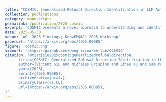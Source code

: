 ```yaml
---
title: "COSMIC: Generalized Refusal Direction Identification in LLM Activations"
collection: publications
category: manuscripts
permalink: /publication/2025-cosmic
excerpt: 'COSMIC presents a novel approach to understanding and identifying refusal mechanisms in large language models by analyzing activation patterns. The work develops methods for detecting generalized refusal directions within model activations, providing insights into how language models implement safety mechanisms and refuse inappropriate requests. This research contributes to both interpretability and safety in LLM development.'
date: 2025-05-30
venue: 'ACL 2025 Findings; KnowFM@ACL 2025 Workshop'
paperurl: 'https://arxiv.org/abs/2506.00085'
figure: 'cosmic.png'
codeurl: 'https://github.com/wang-research-lab/COSMIC'
citation: '@misc{siu2025cosmicgeneralizedrefusaldirection,
      title={COSMIC: Generalized Refusal Direction Identification in LLM Activations}, 
      author={Vincent Siu and Nicholas Crispino and Zihao Yu and Sam Pan and Zhun Wang and Yang Liu and Dawn Song and Chenguang Wang},
      year={2025},
      eprint={2506.00085},
      archivePrefix={arXiv},
      primaryClass={cs.CL},
      url={https://arxiv.org/abs/2506.00085}, 
}'
---
```


